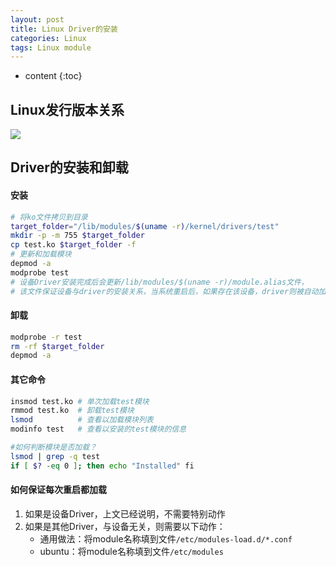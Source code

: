 ```yaml
---
layout: post
title: Linux Driver的安装
categories: Linux
tags: Linux module
---
```


* content
{:toc}
## Linux发行版本关系

![](https://github.com/HarmonyHu/harmonyhu.github.io/raw/master/_posts/images/linux_tree.jpg) 

## Driver的安装和卸载

#### 安装

```bash
# 将ko文件拷贝到目录
target_folder="/lib/modules/$(uname -r)/kernel/drivers/test"
mkdir -p -m 755 $target_folder
cp test.ko $target_folder -f
# 更新和加载模块
depmod -a
modprobe test
# 设备Driver安装完成后会更新/lib/modules/$(uname -r)/module.alias文件，
# 该文件保证设备与driver的安装关系，当系统重启后，如果存在该设备，driver则被自动加载
```

#### 卸载

```bash
modprobe -r test
rm -rf $target_folder
depmod -a
```

#### 其它命令

```bash
insmod test.ko # 单次加载test模块
rmmod test.ko  # 卸载test模块
lsmod          # 查看以加载模块列表
modinfo test   # 查看以安装的test模块的信息

#如何判断模块是否加载？
lsmod | grep -q test
if [ $? -eq 0 ]; then echo "Installed" fi
```

#### 如何保证每次重启都加载

1. 如果是设备Driver，上文已经说明，不需要特别动作
2. 如果是其他Driver，与设备无关，则需要以下动作：  
   *  通用做法：将module名称填到文件`/etc/modules-load.d/*.conf`
   * ubuntu：将module名称填到文件`/etc/modules`